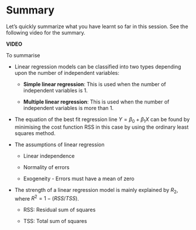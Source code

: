 # Summary

Let’s quickly summarize what you have learnt so far in this session. See the following video for the summary.

**VIDEO**

To summarise

-   Linear regression models can be classified into two types depending upon the number of independent variables: 
    
    -   **Simple linear regression**: This is used when the number of independent variables is 1.
        
    -   **Multiple linear regression**: This is used when the number of independent variables is more than 1.
        
-   The equation of the best fit regression line $Y = \beta_0 + \beta_1X$ can be found by minimising the cost function RSS in this case by using the ordinary least squares method.
    
-   The assumptions of linear regression
    
    -   Linear independence
        
    -   Normality of errors
        
    -   Exogeneity - Errors must have a mean of zero
        
-   The strength of a linear regression model is mainly explained by $R_2$, where $R^2 = 1 - (RSS/TSS)$.
    
    -   RSS: Residual sum of squares
        
    -   TSS: Total sum of squares